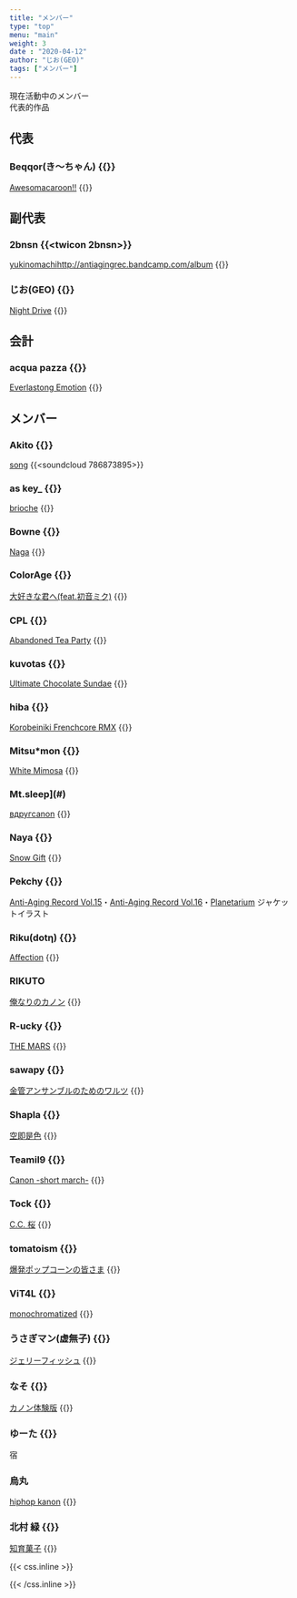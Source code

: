 ```yaml
---
title: "メンバー"
type: "top"
menu: "main"
weight: 3
date : "2020-04-12"
author: "じお(GEO)"
tags: ["メンバー"]
---
```



現在活動中のメンバー  
 代表的作品

## 代表
### Beqqor(き～ちゃん) {{<twicon mrcl_drm0224>}}  
 [Awesomacaroon!!](https://antiagingrec.bandcamp.com/track/awesomacaroon)
{{<bandcamp album="4101696388" track="3888623764" href="http://antiagingrec.bandcamp.com/album/assorted-box" tracktitle="Awesomacaroon!!">}}

## 副代表
### 2bnsn {{<twicon 2bnsn>}}  
 [yukinomachi](https://antiagingrec.bandcamp.com/track/yukinomachi)http://antiagingrec.bandcamp.com/album
{{<bandcamp album="1417168045" track="1110710900" href="http://antiagingrec.bandcamp.com/album/anti-aging-record-vol-18" tracktitle="yukinomachi">}}

### じお(GEO) {{<twicon geoscape_9>}}  
 [Night Drive](https://antiagingrec.bandcamp.com/track/night-drive)
 {{<bandcamp album="4177004001" track="900890243" href="http://antiagingrec.bandcamp.com/album/anti-aging-record-vol-17" tracktitle="Night Drive">}}
 
 
## 会計 
### acqua pazza {{<twicon pattuxan_acqua>}}  
 [Everlastong Emotion](https://antiagingrec.bandcamp.com/track/Everlasting-Emotion) 
{{<bandcamp album="1417168045" track="2104415913" href="/anti-aging-record-vol-18" tracktitle="Everlasting Emotion">}} 

## メンバー
### Akito {{<twicon DJ__Akito>}}  
 [song](URL)
{{<soundcloud 786873895>}}


### as key_ {{<twicon yuki19990110>}}  
 [brioche](https://antiagingrec.bandcamp.com/track/brioche-2)
{{<bandcamp album="4101696388" track="3018294981" href="http://antiagingrec.bandcamp.com/album/assorted-box" tracktitle="brioche">}}

### Bowne {{<twicon hone_aka_bowne>}}  
 [Naga](https://antiagingrec.bandcamp.com/track/naga)
 {{<bandcamp album="1417168045" track="3251485584" href="http://antiagingrec.bandcamp.com/album/anti-aging-record-vol-18" tracktitle="Naga">}}
 
### ColorAge {{<twicon ColorAge_AAR>}}  
 [大好きな君へ​(​feat​.​初音ミク)](https://antiagingrec.bandcamp.com/track/feat)
 {{<bandcamp album="4101696388" track="3666069202" href="http://antiagingrec.bandcamp.com/album/assorted-box" tracktitle=" ">}}

### CPL {{<twicon CPL_otoya>}}  
 [Abandoned Tea Party](https://antiagingrec.bandcamp.com/track/abandoned-tea-party)
 {{<bandcamp album="4101696388" track="2302843939" href="http://antiagingrec.bandcamp.com/album/assorted-box" tracktitle="大好きな君へ​(​feat​.​初音ミク)">}}

### kuvotas {{<twicon KUVOTAS>}}  
 [Ultimate Chocolate Sundae](https://antiagingrec.bandcamp.com/track/ultimate-chocolate-sundae)
 {{<bandcamp album="4101696388" track="644024926/" href="http://antiagingrec.bandcamp.com/album/assorted-box" tracktitle="Ultimate Chocolate Sundae">}}

### hiba {{<twicon koike_yuniko>}}  
 [Korobeiniki Frenchcore RMX](https://antiagingrec.bandcamp.com/track/korobeiniki-frenchcore-rmx)
 {{<bandcamp album="4177004001" track="1364787918" href="http://antiagingrec.bandcamp.com/album/anti-aging-record-vol-17" tracktitle="Korobeiniki Frenchcore RMX">}}

### Mitsu*mon {{<twicon mitsu32mon>}}  
 [White Mimosa](https://antiagingrec.bandcamp.com/track/white-mimosa)
 {{<bandcamp album="4039323283" track="3267759035" href="http://antiagingrec.bandcamp.com/album/cocktails" tracktitle="White Mimosa">}}

### Mt.sleep](#)   
 [вдругcanon](https://antiagingrec.bandcamp.com/track/canon)
 {{<bandcamp album="2930736149" track="3325615210" href="http://antiagingrec.bandcamp.com/album/canon-remix-compilation" tracktitle="вдругcanon">}}

### Naya {{<twicon Naya_sync>}}  
 [Snow Gift](https://antiagingrec.bandcamp.com/track/snow-gift)
 {{<bandcamp album="1417168045" track="2707353220" href="http://antiagingrec.bandcamp.com/album/anti-aging-record-vol-18" tracktitle="Snow Gift">}}

### Pekchy {{<twicon _pekchy_>}}  
 [Anti-Aging Record Vol.15](http://aar.lolipop.jp/m3-2018f.html)・[Anti-Aging Record Vol.16](https://antiagingrec.bandcamp.com/album/anti-aging-record-vol-16)・[Planetarium](https://antiagingrec.bandcamp.com/album/planetarium) ジャケットイラスト

### Riku(dotη) {{<twicon dot_h883>}}  
 [Affection](https://antiagingrec.bandcamp.com/track/affection)
 {{<bandcamp album="1417168045" track="3973498610" href="http://antiagingrec.bandcamp.com/album/anti-aging-record-vol-18" tracktitle="Affection">}}

### RIKUTO  
 [俺なりのカノン](https://antiagingrec.bandcamp.com/track/--9)
 {{<bandcamp album="2930736149" track="1181785156" href="http://antiagingrec.bandcamp.com/album/canon-remix-compilation" tracktitle="俺なりのカノン">}}

### R-ucky {{<twicon rucky829>}}  
 [THE MARS](https://antiagingrec.bandcamp.com/track/the-mars)
 {{<bandcamp album="2213291021" track="1944620109" href="http://antiagingrec.bandcamp.com/album/planetarium" tracktitle="THE MARS">}}

### sawapy {{<twicon sawapy_piano>}}  
 [金管アンサンブルのためのワルツ](https://antiagingrec.bandcamp.com/track/--6)
 {{<bandcamp album="2930736149" track="4085631069" href="http://antiagingrec.bandcamp.com/album/canon-remix-compilation" tracktitle="金管アンサンブルのためのワルツ">}}

### Shapla {{<twicon shap1a>}}   
 [空即是色](https://antiagingrec.bandcamp.com/track/--11)
 {{<bandcamp album="2213291021" track="2468654683" href="http://antiagingrec.bandcamp.com/album/planetarium" tracktitle="空即是色">}}

### Teamil9 {{<twicon teamil9627>}}  
 [Canon -short march-](https://antiagingrec.bandcamp.com/track/canon-short-march)
 {{<bandcamp album="2930736149" track="619777259/" href="http://antiagingrec.bandcamp.com/album/canon-remix-compilation" tracktitle="Canon -short march-">}}

### Tock {{<twicon Tock109muziq>}}  
 [C​.​C. 桜](https://antiagingrec.bandcamp.com/track/c-c)
 {{<bandcamp album="4039323283" track="1217600246" href="http://antiagingrec.bandcamp.com/album/cocktails" tracktitle="C​.​C. 桜">}}

### tomatoism {{<twicon tomatoism>}}  
 [爆発ポップコーンの皆さま](https://antiagingrec.bandcamp.com/track/-)
 {{<bandcamp album="4047585227" track="1079099356" href="http://antiagingrec.bandcamp.com/album/vol-155-hardcore-compilation" tracktitle="爆発ポップコーンの皆さま">}}

### ViT4L {{<twicon ViT4LDTM>}}  
 [monochromatized](https://antiagingrec.bandcamp.com/track/monochromatized)
 {{<bandcamp album="1417168045" track="1985702066" href="http://antiagingrec.bandcamp.com/album/anti-aging-record-vol-18" tracktitle="monochromatized">}}

### うさぎマン(虚無子) {{<twicon unbornrabbit>}}  
 [ジェリーフィッシュ](https://antiagingrec.bandcamp.com/track/--14)
 {{<bandcamp album="1417168045" track="1793355690" href="http://antiagingrec.bandcamp.com/album/anti-aging-record-vol-18" tracktitle="ジェリーフィッシュ">}}
 
### なそ {{<twicon nazo3_>}}  
 [カノン体験版](https://antiagingrec.bandcamp.com/track/--8)
 {{<bandcamp album="2930736149" track="147131222/" href="http://antiagingrec.bandcamp.com/album/canon-remix-compilation" tracktitle="カノン体験版">}}
 

### ゆーた {{<twicon yuta_game_music>}}  
 宿

### 烏丸
 [hiphop kanon](https://antiagingrec.bandcamp.com/track/hiphop-kanon)
 {{<bandcamp album="2930736149" track="2063480211" href="http://antiagingrec.bandcamp.com/album/canon-remix-compilation" tracktitle="hiphop kanon">}}

### 北村 緑 {{<twicon midori_nv>}}  
 [知育菓子](https://antiagingrec.bandcamp.com/track/--12)
 {{<bandcamp album="4101696388" track="750335809/" href="http://antiagingrec.bandcamp.com/album/assorted-box" tracktitle="知育菓子">}}

{{< css.inline >}}
<style>
.snsicon{transition: color 0.2s;}
.snsicon:hover { color:#cae8d5;}
</style>
{{< /css.inline >}}
